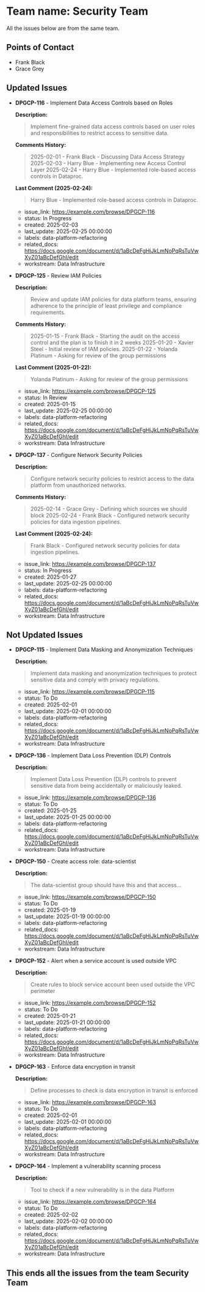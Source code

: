 # Team name: Security Team

All the issues below are from the same team.

## Points of Contact
- Frank Black
- Grace Grey

## Updated Issues

- **DPGCP-116** - Implement Data Access Controls based on Roles

  **Description:**
  > Implement fine-grained data access controls based on user roles and responsibilities to restrict access to sensitive data.

  **Comments History:**
  > 2025-02-01 - Frank Black - Discussing Data Access Strategy
  > 2025-02-03 - Harry Blue - Implementing new Access Control Layer
  > 2025-02-24 - Harry Blue - Implemented role-based access controls in Dataproc.

  **Last Comment (2025-02-24):**
  > Harry Blue - Implemented role-based access controls in Dataproc.

  - issue_link: https://example.com/browse/DPGCP-116
  - status: In Progress
  - created: 2025-02-03
  - last_update: 2025-02-25 00:00:00
  - labels: data-platform-refactoring
  - related_docs: https://docs.google.com/document/d/1aBcDeFgHiJkLmNoPqRsTuVwXyZ01aBcDefGhI/edit
  - workstream: Data Infrastructure

- **DPGCP-125** - Review IAM Policies

  **Description:**
  > Review and update IAM policies for data platform teams, ensuring adherence to the principle of least privilege and compliance requirements.

  **Comments History:**
  > 2025-01-15 - Frank Black - Starting the audit on the access control and the plan is to finish it in 2 weeks
  > 2025-01-20 - Xavier Steel - Initial review of IAM policies.
  > 2025-01-22 - Yolanda Platinum - Asking for review of the group permissions 

  **Last Comment (2025-01-22):**
  > Yolanda Platinum - Asking for review of the group permissions 

  - issue_link: https://example.com/browse/DPGCP-125
  - status: In Review
  - created: 2025-01-15
  - last_update: 2025-02-25 00:00:00
  - labels: data-platform-refactoring
  - related_docs: https://docs.google.com/document/d/1aBcDeFgHiJkLmNoPqRsTuVwXyZ01aBcDefGhI/edit
  - workstream: Data Infrastructure

- **DPGCP-137** - Configure Network Security Policies

  **Description:**
  > Configure network security policies to restrict access to the data platform from unauthorized networks.

  **Comments History:**
  > 2025-02-14 - Grace Grey - Defining which sources we should block
  > 2025-02-24 - Frank Black - Configured network security policies for data ingestion pipelines.

  **Last Comment (2025-02-24):**
  > Frank Black - Configured network security policies for data ingestion pipelines.

  - issue_link: https://example.com/browse/DPGCP-137
  - status: In Progress
  - created: 2025-01-27
  - last_update: 2025-02-25 00:00:00
  - labels: data-platform-refactoring
  - related_docs: https://docs.google.com/document/d/1aBcDeFgHiJkLmNoPqRsTuVwXyZ01aBcDefGhI/edit
  - workstream: Data Infrastructure

## Not Updated Issues

- **DPGCP-115** - Implement Data Masking and Anonymization Techniques

  **Description:**
  > Implement data masking and anonymization techniques to protect sensitive data and comply with privacy regulations.

  - issue_link: https://example.com/browse/DPGCP-115
  - status: To Do
  - created: 2025-02-01
  - last_update: 2025-02-01 00:00:00
  - labels: data-platform-refactoring
  - related_docs: https://docs.google.com/document/d/1aBcDeFgHiJkLmNoPqRsTuVwXyZ01aBcDefGhI/edit
  - workstream: Data Infrastructure

- **DPGCP-136** - Implement Data Loss Prevention (DLP) Controls

  **Description:**
  > Implement Data Loss Prevention (DLP) controls to prevent sensitive data from being accidentally or maliciously leaked.

  - issue_link: https://example.com/browse/DPGCP-136
  - status: To Do
  - created: 2025-01-25
  - last_update: 2025-01-25 00:00:00
  - labels: data-platform-refactoring
  - related_docs: https://docs.google.com/document/d/1aBcDeFgHiJkLmNoPqRsTuVwXyZ01aBcDefGhI/edit
  - workstream: Data Infrastructure

- **DPGCP-150** - Create access role: data-scientist

  **Description:**
  > The data-scientist group should have this and that access...

  - issue_link: https://example.com/browse/DPGCP-150
  - status: To Do
  - created: 2025-01-19
  - last_update: 2025-01-19 00:00:00
  - labels: data-platform-refactoring
  - related_docs: https://docs.google.com/document/d/1aBcDeFgHiJkLmNoPqRsTuVwXyZ01aBcDefGhI/edit
  - workstream: Data Infrastructure

- **DPGCP-152** - Alert when a service account is used outside VPC

  **Description:**
  > Create rules to block service account been used outside the VPC perimeter

  - issue_link: https://example.com/browse/DPGCP-152
  - status: To Do
  - created: 2025-01-21
  - last_update: 2025-01-21 00:00:00
  - labels: data-platform-refactoring
  - related_docs: https://docs.google.com/document/d/1aBcDeFgHiJkLmNoPqRsTuVwXyZ01aBcDefGhI/edit
  - workstream: Data Infrastructure

- **DPGCP-163** - Enforce data encryption in transit

  **Description:**
  > Define processes to check is data encryption in transit is enforced

  - issue_link: https://example.com/browse/DPGCP-163
  - status: To Do
  - created: 2025-02-01
  - last_update: 2025-02-01 00:00:00
  - labels: data-platform-refactoring
  - related_docs: https://docs.google.com/document/d/1aBcDeFgHiJkLmNoPqRsTuVwXyZ01aBcDefGhI/edit
  - workstream: Data Infrastructure

- **DPGCP-164** - Implement a vulnerability scanning process

  **Description:**
  > Tool to check if a new vulnerability is in the data Platform

  - issue_link: https://example.com/browse/DPGCP-164
  - status: To Do
  - created: 2025-02-02
  - last_update: 2025-02-02 00:00:00
  - labels: data-platform-refactoring
  - related_docs: https://docs.google.com/document/d/1aBcDeFgHiJkLmNoPqRsTuVwXyZ01aBcDefGhI/edit
  - workstream: Data Infrastructure

## This ends all the issues from the team Security Team

